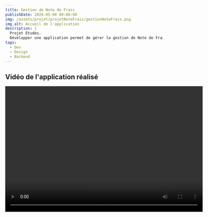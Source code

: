 ```yaml
---
title: Gestion de Note de Frais
publishDate: 2024-05-08 00:00:00
img: /assets/projet/projetNoteFrais/gestionNoteFrais.png
img_alt: Accueil de l'application
description: |
  Projet Etudes.
  Développer une application permet de gérer la gestion de Note de Frais d'une entreprise.
tags:
  - Dev
  - Design
  - Backend
---
```


## Vidéo de l'application réalisé

<video width="630" height="400" controls>
  <source src="/public/assets/projet/projetNoteFrais/gestionNoteDeFraisPartieComptable.mp4" type="video/mp4">
</video>
